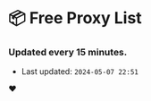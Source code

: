 # :package: Free Proxy List
### Updated every 15 minutes.

- Last updated: `2024-05-07 22:51`

:heart:
